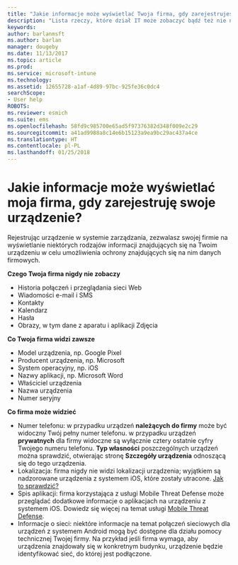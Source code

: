 ```yaml
---
title: "Jakie informacje może wyświetlać Twoja firma, gdy zarejestrujesz swoje urządzenie? | Microsoft Docs"
description: "Lista rzeczy, które dział IT może zobaczyć bądź też nie na zarządzanym urządzeniu."
keywords: 
author: barlanmsft
ms.author: barlan
manager: dougeby
ms.date: 11/13/2017
ms.topic: article
ms.prod: 
ms.service: microsoft-intune
ms.technology: 
ms.assetid: 12655728-a1af-4d89-97bc-925fe36c0dc4
searchScope:
- User help
ROBOTS: 
ms.reviewer: esmich
ms.suite: ems
ms.openlocfilehash: 58fd9c985700e65ad5f97376382d348f009e2c29
ms.sourcegitcommit: a41ad9988a8c14e6b15123a9ea9bc29ac437a4ce
ms.translationtype: HT
ms.contentlocale: pl-PL
ms.lasthandoff: 01/25/2018
---
```

# <a name="what-information-can-my-company-see-when-i-enroll-my-device"></a>Jakie informacje może wyświetlać moja firma, gdy zarejestruję swoje urządzenie?

Rejestrując urządzenie w systemie zarządzania, zezwalasz swojej firmie na wyświetlanie niektórych rodzajów informacji znajdujących się na Twoim urządzeniu w celu umożliwienia ochrony znajdujących się na nim danych firmowych.

**Czego Twoja firma nigdy nie zobaczy**

- Historia połączeń i przeglądania sieci Web
- Wiadomości e-mail i SMS
- Kontakty
- Kalendarz
-   Hasła
- Obrazy, w tym dane z aparatu i aplikacji Zdjęcia

**Co Twoja firma widzi zawsze**

- Model urządzenia, np. Google Pixel
- Producent urządzenia, np. Microsoft
- System operacyjny, np. iOS
- Nazwy aplikacji, np. Microsoft Word
- Właściciel urządzenia
- Nazwa urządzenia
- Numer seryjny

**Co firma może widzieć**

-  Numer telefonu: w przypadku urządzeń **należących do firmy** może być widoczny Twój pełny numer telefonu. w przypadku urządzeń **prywatnych** dla firmy widoczne są wyłącznie cztery ostatnie cyfry Twojego numeru telefonu. **Typ własności** poszczególnych urządzeń można sprawdzić, otwierając stronę **Szczegóły urządzenia** odnoszącą się do tego urządzenia.
-  Lokalizacja: firma nigdy nie widzi lokalizacji urządzenia; wyjątkiem są nadzorowane urządzenia z systemem iOS, które zostały utracone. [Jak to sprawdzić?](https://go.microsoft.com/fwlink/?linkid=853816)
- Spis aplikacji: firma korzystająca z usługi Mobile Threat Defense może przeglądać dodatkowe informacje o aplikacjach na urządzeniu z systemem iOS. Dowiedz się więcej na temat usługi [Mobile Threat Defense](you-are-prompted-to-install-mtd-ios.md).
- Informacje o sieci: niektóre informacje na temat połączeń sieciowych dla urządzeń z systemem Android mogą być dostępne dla działu pomocy technicznej Twojej firmy. Na przykład jeśli firma wymaga, aby urządzenia znajdowały się w konkretnym budynku, urządzenie będzie identyfikować sieć, do której jest podłączone. 
